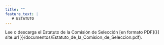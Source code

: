 ```yaml
---
title: ""
feature_text: |
   # ESTATUTO
---
```


Lee o descarga el Estatuto de la Comisión de Selección [en formato PDF]({{ site.url }}/documentos/Estatuto_de_la_Comision_de_Seleccion.pdf).
